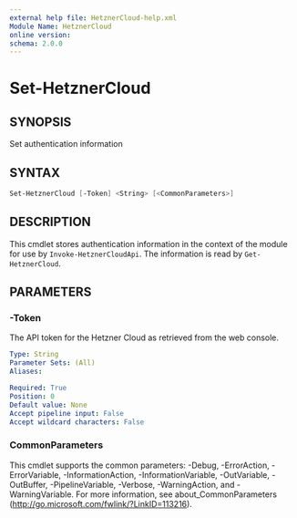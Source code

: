 ```yaml
---
external help file: HetznerCloud-help.xml
Module Name: HetznerCloud
online version:
schema: 2.0.0
---
```

# Set-HetznerCloud

## SYNOPSIS

Set authentication information

## SYNTAX

```powershell
Set-HetznerCloud [-Token] <String> [<CommonParameters>]
```

## DESCRIPTION

This cmdlet stores authentication information in the context of the module for use by `Invoke-HetznerCloudApi`. The information is read by `Get-HetznerCloud`.

## PARAMETERS

### -Token

The API token for the Hetzner Cloud as retrieved from the web console.

```yaml
Type: String
Parameter Sets: (All)
Aliases:

Required: True
Position: 0
Default value: None
Accept pipeline input: False
Accept wildcard characters: False
```

### CommonParameters

This cmdlet supports the common parameters: -Debug, -ErrorAction, -ErrorVariable, -InformationAction, -InformationVariable, -OutVariable, -OutBuffer, -PipelineVariable, -Verbose, -WarningAction, and -WarningVariable.
For more information, see about_CommonParameters (http://go.microsoft.com/fwlink/?LinkID=113216).
